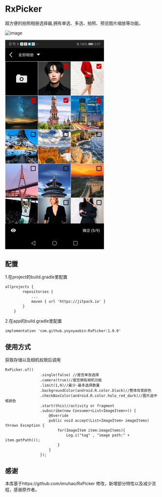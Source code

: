 # RxPicker
超方便的拍照相册选择器,拥有单选、多选、拍照、预览图片缩放等功能。

![image](https://jitpack.io/v/yoyoyaobin/RxPicker.svg)

![image](https://github.com/yoyoyaobin/RxPicker/blob/master/app/src/main/assets/1.png)

## 配置
1.在project的build.gradle里配置
```
allprojects {
		repositories {
			...
			maven { url 'https://jitpack.io' }
		}
	}
```
2.在app的build.gradle里配置
```
implementation 'com.github.yoyoyaobin:RxPicker:1.0.0'
```

## 使用方式
获取存储以及相机权限后调用
```
RxPicker.of()
                .single(false) //是否单张选择
                .camera(true)//是否拥有相机功能
                .limit(1,9)//最少-最多选择数量
                .backgroundColor(android.R.color.black)//整体背景颜色
                .checkBoxColor(android.R.color.holo_red_dark)//图片选中框颜色
                .start(this)//activity or fragment
                .subscribe(new Consumer<List<ImageItem>>() {
                    @Override
                    public void accept(List<ImageItem> imageItems) throws Exception {
                        for(ImageItem item:imageItems){
                            Log.i("tag" , "image path:" + item.getPath());
                        }
                    }
                });
```

## 感谢
本库基于https://github.com/imuhao/RxPicker 修改，新增部分特性以及减少流程，感谢原作者。
